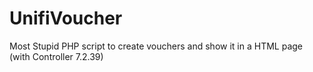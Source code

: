 # UnifiVoucher
Most Stupid PHP script to create vouchers and show it in a HTML page (with Controller 7.2.39)
